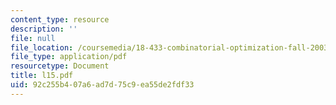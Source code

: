 ```yaml
---
content_type: resource
description: ''
file: null
file_location: /coursemedia/18-433-combinatorial-optimization-fall-2003/92c255b407a6ad7d75c9ea55de2fdf33_l15.pdf
file_type: application/pdf
resourcetype: Document
title: l15.pdf
uid: 92c255b4-07a6-ad7d-75c9-ea55de2fdf33
---
```

